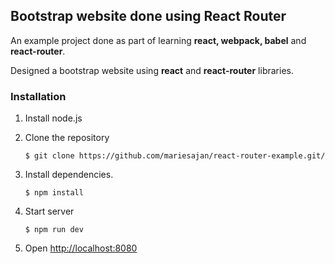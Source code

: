 ## Bootstrap website done using React Router

An example project done as part of learning **react, webpack, babel** and **react-router**.

Designed a bootstrap website using **react** and **react-router** libraries.

### Installation

1. Install node.js
2. Clone the repository

    ```
    $ git clone https://github.com/mariesajan/react-router-example.git/
    ```

3. Install dependencies.

    ```
    $ npm install
    ```

4. Start server

    ```
    $ npm run dev
    ```

5. Open [http://localhost:8080](http://localhost:8080)
